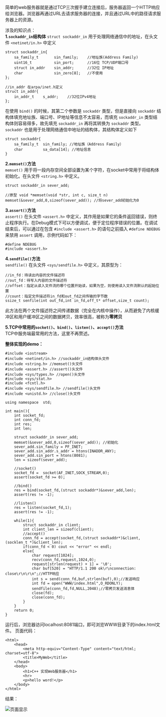简单的web服务器就是通过TCP三次握手建立连接后，服务器返回一个HTTP响应给浏览器。浏览器再通过URL去请求服务器的连接，并且通过URL中的路径请求服务器上的资源。

涉及的知识点：  
**1.`sockaddr_in`结构体**
`struct sockaddr_in` 用于处理网络通信中的地址，在头文件 `<netinet/in.h>` 中定义
```
struct sockaddr_in{
    sa_family_t       sin_family;    //地址族(Address Family)
    uint16_t          sin_port;      //16位 TCP/UDP端口号
    struct in_addr    sin_addr;      //32位 IP地址
    char              sin_zero[8];   //不使用
};

//in_addr 在arpa/inet.h定义
struct in_addr{
    in_addr_t    s_addr;    //32位IPv4地址
};
```
在使用 `bind()` 的时候，其第二个参数是 `sockaddr` 类型，但是直接向 `sockaddr` 结构体填充地址族、端口号、IP地址等信息不太容易，而填充 `sockaddr_in` 类型结构体则容易得多，故先填充 `sockaddr_in` 再将其转换为 `sockaddr` 类型。  
`sockaddr` 也是用于处理网络通信中地址的结构体，其结构体定义如下
```
struct sockaddr{
    sa_family_t  sin_family; //地址族（Address Family）
    char         sa_data[14]; //地址信息
}
```
**2.`memset()`方法**  
`memset()` 用于将一段内存空间全部设置为某个字符，在socket中常用于将结构体初始化。在头文件 `<string.h>` 中定义。
```
struct sockaddr_in sever_add;

//原型 void *memset(void *str, int c, size_t n)
memset(&sever_add,0,sizeof(sever_add)); //将sever_add初始化为0
```
**3.`assert()`方法**  
`assert()` 在头文件 `<assert.h>` 中定义，其作用是如果它的条件返回错误，则终止程序执行。在Debug模式下可以方便调试，便于定位程序错误的位置。在调试结束后，可以通过在包含 `#include <assert.h>` 的语句之前插入 `#define NDEBUG` 来禁用 `assert` 调用，示例代码如下：
```
#define NDEBUG
#include <assert.h>
```
**4.`sendfile()`方法**  
`sendfile()` 在头文件 `<sys/sendfile.h>` 中定义，其原型为：
```
//in_fd：待读出内容的文件描述符
//out_fd：待写入内容的文件描述符
//offset：指定从读入文件流的哪个位置开始读，如果为空，则使用读入文件流默认的起始位置
//count：指定文件描述符in_fd和out_fd之间传输的字节数
ssize_t senfile(int out_fd,int in_fd,off_t* offset,size_t count);
```
此方法在两个文件描述符之间传递数据（完全在内核中操作），从而避免了内核缓冲区和用户缓冲区之间的数据拷贝，效率很高，被称为**零拷贝**

**5.TCP中常用的`socket()`、`bind()`、`listen()`、`accept()`方法**  
TCP中服务端最常用的方法，这里不再赘述。

**整体实现的demo：**  
```
#include <iostream>
#include <netinet/in.h> //sockaddr_in结构体头文件
#include <string.h> //memset()头文件
#include <assert.h> //assert()头文件
#include <sys/types.h> //open()头文件
#include <sys/stat.h>
#include <fcntl.h>
#include <sys/sendfile.h> //sendfile()头文件
#include <unistd.h> //close()头文件

using namespace  std;

int main(){
    int socket_fd;
    int conn_fd;
    int res;
    int len;

    struct sockaddr_in sever_add;
    memset(&sever_add,0,sizeof(sever_add)); //初始化
    sever_add.sin_family = PF_INET;
    sever_add.sin_addr.s_addr = htons(INADDR_ANY);
    sever_add.sin_port = htons(8081);
    len = sizeof(sever_add);

    //socket()
    socket_fd =  socket(AF_INET,SOCK_STREAM,0);
    assert(socket_fd >= 0);

    //bind()
    res = bind(socket_fd,(struct sockaddr*)&sever_add,len);
    assert(res != -1);

    //listen()
    res = listen(socket_fd,1);
    assert(res != -1);

    while(1){
        struct sockaddr_in client;
        int client_len = sizeof(client);
        //accept()
        conn_fd = accept(socket_fd,(struct sockaddr*)&client,(socklen_t *)&client_len);
        if(conn_fd < 0) cout << "error" << endl;
        else{
            char request[1024];
            recv(conn_fd,request,1024,0);
            request[strlen(request) + 1] = '\0';
            char buf[520] = "HTTP/1.1 200 ok\r\nconnection: close\r\n\r\n";//HTTP响应
            int s = send(conn_fd,buf,strlen(buf),0);//发送响应
            int fd = open("WWW/index.html",O_RDONLY);
            sendfile(conn_fd,fd,NULL,2048);//零拷贝发送消息体
            close(fd);
            close(conn_fd);
        }
    }
    return 0;
}
```
运行后，浏览器访问localhost:8081端口，即可浏览WWW目录下的index.html文件。
页面代码：
```
<html>
    <head>
        <meta http-equiv="Content-Type" content="text/html; charset=utf-8">
        <title>MyWeb</title>
    </head>
    <body>
        <h1>C++ 实现Web服务器</h1>
        <hr>
        <p>hello word!</p>
    </body>
</html>
```
结果：

![页面显示](https://upload-images.jianshu.io/upload_images/22192996-27727a566191d1a2.png?imageMogr2/auto-orient/strip%7CimageView2/2/w/1240)
